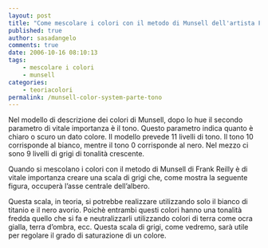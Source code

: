 ```yaml
---
layout: post
title: "Come mescolare i colori con il metodo di Munsell dell'artista Frank Reilly. Che cos'è il tono?"
published: true
author: sasadangelo
comments: true
date: 2006-10-16 08:10:13
tags:
    - mescolare i colori
    - munsell
categories:
    - teoriacolori
permalink: /munsell-color-system-parte-tono
---
```




  Nel modello di descrizione dei colori di Munsell, dopo lo hue il secondo parametro di vitale importanza è il tono. Questo parametro indica quanto è chiaro o scuro un dato colore. Il modello prevede 11 livelli di tono. Il tono 10 corrisponde al bianco, mentre il tono 0 corrisponde al nero. Nel mezzo ci sono 9 livelli di grigi di tonalità crescente.



  Quando si mescolano i colori con il metodo di Munsell di Frank Reilly è di vitale importanza creare una scala di grigi che, come mostra la seguente figura, occuperà l&#8217;asse centrale dell&#8217;albero.



  



  Questa scala, in teoria, si potrebbe realizzare utilizzando solo il bianco di titanio e il nero avorio. Poichè entrambi questi colori hanno una tonalità fredda quello che si fa e neutralizzarli utilizzando colori di terra come ocra gialla, terra d&#8217;ombra, ecc. Questa scala di grigi, come vedremo, sarà utile per regolare il grado di saturazione di un colore.
